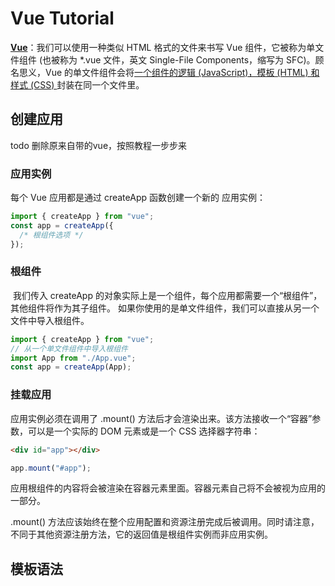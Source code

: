 # Vue Tutorial

[**Vue**](https://cn.vuejs.org/guide/scaling-up/sfc.html)：我们可以使用一种类似 HTML 格式的文件来书写 Vue 组件，它被称为单文件组件 (也被称为 \*.vue 文件，英文 Single-File Components，缩写为 SFC)。顾名思义，Vue 的单文件组件会将[一个组件的逻辑 (JavaScript)，模板 (HTML) 和样式 (CSS) ](https://cn.vuejs.org/api/sfc-spec.html)封装在同一个文件里。

## 创建应用
todo 删除原来自带的vue，按照教程一步步来

### 应用实例

每个 Vue 应用都是通过 createApp 函数创建一个新的 应用实例：

```js
import { createApp } from "vue";
const app = createApp({
  /* 根组件选项 */
});
```

### 根组件

​
我们传入 createApp 的对象实际上是一个组件，每个应用都需要一个“根组件”，其他组件将作为其子组件。
如果你使用的是单文件组件，我们可以直接从另一个文件中导入根组件。

```js
import { createApp } from "vue";
// 从一个单文件组件中导入根组件
import App from "./App.vue";
const app = createApp(App);
```

### 挂载应用 ​

应用实例必须在调用了 .mount() 方法后才会渲染出来。该方法接收一个“容器”参数，可以是一个实际的 DOM 元素或是一个 CSS 选择器字符串：

```html
<div id="app"></div>
```

```js
app.mount("#app");
```

应用根组件的内容将会被渲染在容器元素里面。容器元素自己将不会被视为应用的一部分。

.mount() 方法应该始终在整个应用配置和资源注册完成后被调用。同时请注意，不同于其他资源注册方法，它的返回值是根组件实例而非应用实例。

## 模板语法

